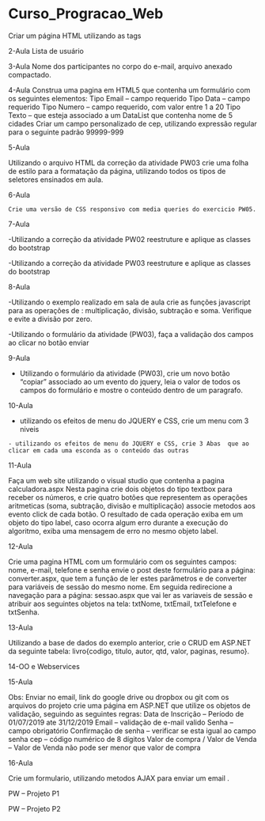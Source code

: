 # Curso_Progracao_Web
Criar um página HTML utilizando as tags

2-Aula  Lista de usuário

3-Aula Nome dos participantes no corpo do e-mail, arquivo anexado compactado.

4-Aula 
  Construa uma pagina em HTML5 que contenha um formulário com os seguintes elementos:
  Tipo Email – campo requerido
  Tipo Data – campo requerido
  Tipo Numero – campo requerido, com valor entre 1 a 20
  Tipo Texto – que esteja associado a um DataList  que contenha nome de 5 cidades
  Criar um campo personalizado de cep, utilizando expressão regular para o seguinte padrão 99999-999

5-Aula

  Utilizando o arquivo HTML da correção da atividade PW03 crie uma folha de estilo para a formatação da página, utilizando todos os       tipos de seletores ensinados em aula.

6-Aula

    Crie uma versão de CSS responsivo com media queries do exercicio PW05.

7-Aula

  -Utilizando a correção da atividade PW02 reestruture e aplique as classes do bootstrap

  -Utilizando a correção da atividade PW03 reestruture e aplique as classes do bootstrap

8-Aula

  -Utilizando o exemplo realizado em sala de aula crie as funções javascript para as operações de : multiplicação, divisão, subtração e    soma.
   Verifique e evite a divisão por zero.

  -Utilizando o formulário da atividade (PW03), faça a validação dos campos ao clicar no botão enviar

9-Aula

  - Utilizando o formulário da atividade (PW03), crie um novo botão “copiar” associado ao um evento do jquery, leia o valor de todos os     campos do formulário e mostre o conteúdo dentro de um paragrafo.

10-Aula

   - utilizando os efeitos de menu do JQUERY e CSS, crie um menu com 3 niveis

    - utilizando os efeitos de menu do JQUERY e CSS, crie 3 Abas  que ao clicar em cada uma esconda as o conteúdo das outras
 
11-Aula

Faça um web site utilizando o visual studio que contenha a pagina calculadora.aspx
Nesta pagina crie dois objetos do tipo textbox para receber os números, e crie quatro botões que representem as operações aritmeticas (soma, subtração, divisão e multiplicação) associe metodos aos evento click de cada botão. O resultado de cada operação exiba em um objeto do tipo label, caso ocorra algum erro durante a execução do algoritmo, exiba uma mensagem de erro no mesmo objeto label.

12-Aula

Crie uma pagina HTML com um formulário com os seguintes campos: nome, e-mail, telefone e senha envie o post deste formulário para a página: converter.aspx, que tem a função de ler estes parâmetros e de converter para variáveis de sessão do mesmo nome.
Em seguida redirecione a navegação para a página: sessao.aspx que vai ler as variaveis de sessão e atribuir aos seguintes objetos na tela: txtNome, txtEmail, txtTelefone e txtSenha.

13-Aula

Utilizando a base de dados do exemplo anterior, crie o CRUD em ASP.NET da seguinte  tabela:  livro{codigo, titulo, autor, qtd, valor, paginas, resumo}.

14-OO e Webservices

15-Aula

Obs: Enviar no email, link do google drive ou dropbox ou git com os arquivos do projeto
crie uma página em ASP.NET que utilize os objetos de validação, seguindo as seguintes regras:
Data de Inscrição – Período de 01/07/2019 ate 31/12/2019
Email – validação de e-mail valido
Senha – campo obrigatório
Confirmação de senha – verificar se esta igual ao campo senha
cep  – código numérico de 8 dígitos
Valor de compra / Valor de Venda – Valor de Venda não pode ser menor que valor de compra

16-Aula

Crie um formulario,  utilizando metodos AJAX para enviar um email .

PW – Projeto P1
 
PW – Projeto P2
